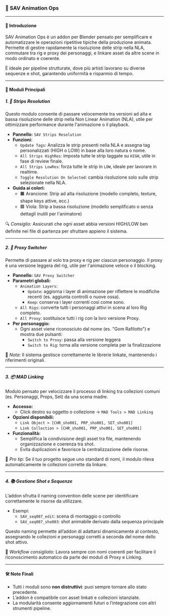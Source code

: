 ### 📘 SAV Animation Ops

---

#### 🔹 Introduzione
SAV Animation Ops è un addon per Blender pensato per semplificare e automatizzare le operazioni ripetitive tipiche della produzione animata. Permette di gestire rapidamente la risoluzione delle strip nella NLA, commutare tra rig e proxy dei personaggi, e linkare asset da altre scene in modo ordinato e coerente.

È ideale per pipeline strutturate, dove più artisti lavorano su diverse sequenze e shot, garantendo uniformità e risparmio di tempo.

---

#### 🧩 Moduli Principali

##### 1. 🛒 Strips Resolution
Questo modulo consente di passare velocemente tra versioni ad alta e bassa risoluzione delle strip nella Non Linear Animation (NLA), utile per ottimizzare performance durante l'animazione o il playback.

- **Pannello:** `SAV Strips Resolution`
- **Funzioni:**
  - `Update Tags`: Analizza le strip presenti nella NLA e assegna tag personalizzati (HIGH o LOW) in base alla loro natura o nome.
  - `All Strips HighRes`: imposta tutte le strip taggate su `HIGH`, utile in fase di review finale.
  - `All Strips LowRes`: forza tutte le strip in `LOW`, ideale per lavorare in realtime.
  - `Toggle Resolution On Selected`: cambia risoluzione solo sulle strip selezionate nella NLA.
- **Guida ai colori:**
  - 🟧 Arancione: Strip ad alta risoluzione (modello completo, texture, shape keys attive, ecc.)
  - 🟪 Viola: Strip a bassa risoluzione (modello semplificato o senza dettagli inutili per l'animatore)

🔍 *Consiglio:* Assicurati che ogni asset abbia versioni HIGH/LOW ben definite nei file di partenza per sfruttare appieno il sistema.

---

##### 2. 🚗 Proxy Switcher
Permette di passare al volo tra proxy e rig per ciascun personaggio. Il proxy è una versione leggera del rig, utile per l'animazione veloce o il blocking.

- **Pannello:** `SAV Proxy Switcher`
- **Parametri globali:**
  - `Animation Layers`:
    - `Update`: aggiorna i layer di animazione per riflettere le modifiche recenti (es. aggiunta controlli o nuove ossa).
    - `Keep`: conserva i layer correnti così come sono.
  - `All Rigs`: converte tutti i personaggi attivi in scena al loro Rig completo.
  - `All Proxy`: sostituisce tutti i rig con la loro versione Proxy.
- **Per personaggio:**
  - Ogni asset viene riconosciuto dal nome (es. "Gom Rafilotto") e mostra due pulsanti:
    - `Switch to Proxy`: passa alla versione leggera
    - `Switch to Rig`: torna alla versione completa per la finalizzazione

📌 *Nota:* Il sistema gestisce correttamente le librerie linkate, mantenendo i riferimenti originali.

---

##### 3. 📦 MAD Linking
Modulo pensato per velocizzare il processo di linking tra collezioni comuni (es. Personaggi, Props, Set) da una scena madre.

- **Accesso:**
  - Click destro su oggetto o collezione → `MAD Tools > MAD Linking`
- **Opzioni disponibili:**
  - `Link Object > [CHR_sho001, PRP_sho001, SET_sho001]`
  - `Link Collection > [CHR_sho001, PRP_sho001, SET_sho001]`
- **Funzionalità:**
  - Semplifica la condivisione degli asset tra file, mantenendo organizzazione e coerenza tra shot.
  - Evita duplicazioni e favorisce la centralizzazione delle risorse.

🧠 *Pro tip:* Se il tuo progetto segue uno standard di nomi, il modulo rileva automaticamente le collezioni corrette da linkare.

---

##### 4. 📚 Gestione Shot e Sequenze
L’addon sfrutta il naming convention delle scene per identificare correttamente le risorse da utilizzare.

- Esempi:
  - `SAV_seq007_edit`: scena di montaggio o controllo
  - `SAV_seq007_sho003`: shot animabile derivato dalla sequenza principale

Questo naming permette all’addon di adattarsi dinamicamente al contesto, assegnando le collezioni e personaggi corretti a seconda del nome dello shot attivo.

🔄 *Workflow consigliato:* Lavora sempre con nomi coerenti per facilitare il riconoscimento automatico da parte dei moduli di Proxy e Linking.

---

#### 🛠️ Note Finali
- Tutti i moduli sono **non distruttivi**: puoi sempre tornare allo stato precedente.
- L’addon è compatibile con asset linkati e collezioni istanziate.
- La modularità consente aggiornamenti futuri o l’integrazione con altri strumenti pipeline.
